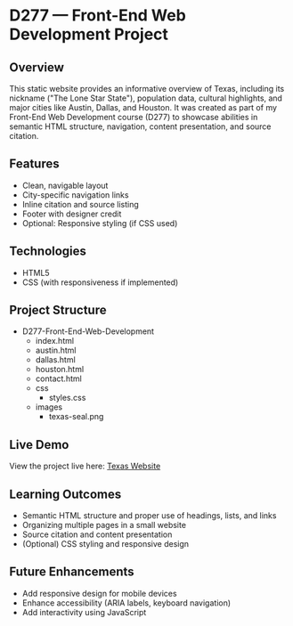 # D277 — Front-End Web Development Project

## Overview
This static website provides an informative overview of Texas, including its nickname ("The Lone Star State"), population data, cultural highlights, and major cities like Austin, Dallas, and Houston. It was created as part of my Front-End Web Development course (D277) to showcase abilities in semantic HTML structure, navigation, content presentation, and source citation.

## Features
- Clean, navigable layout
- City-specific navigation links
- Inline citation and source listing
- Footer with designer credit
- Optional: Responsive styling (if CSS used)

## Technologies
- HTML5
- CSS (with responsiveness if implemented)

## Project Structure

- D277-Front-End-Web-Development
  - index.html
  - austin.html
  - dallas.html
  - houston.html
  - contact.html
  - css
    - styles.css
  - images
    - texas-seal.png


## Live Demo
View the project live here: [Texas Website](https://h31lx.github.io/D277-Front-End-Web-Development/)

## Learning Outcomes
- Semantic HTML structure and proper use of headings, lists, and links
- Organizing multiple pages in a small website
- Source citation and content presentation
- (Optional) CSS styling and responsive design

## Future Enhancements
- Add responsive design for mobile devices
- Enhance accessibility (ARIA labels, keyboard navigation)
- Add interactivity using JavaScript
